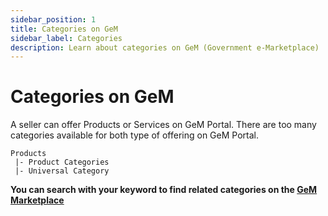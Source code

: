 ```yaml
---
sidebar_position: 1
title: Categories on GeM
sidebar_label: Categories
description: Learn about categories on GeM (Government e-Marketplace)
---
```


# Categories on GeM
A seller can offer Products or Services on GeM Portal. There are too many categories available for both type of offering on GeM Portal.

```
Products
 |- Product Categories
 |- Universal Category
 ```

**You can search with your keyword to find related categories on the [GeM Marketplace](https://mkp.gem.gov.in/market)**